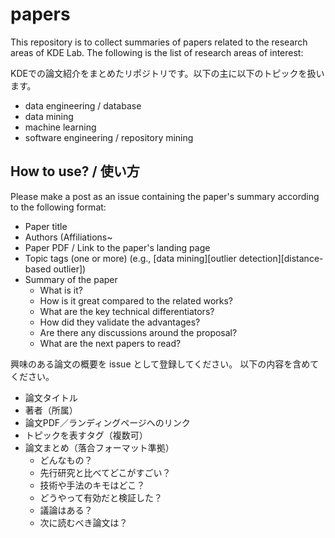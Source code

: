 # papers

This repository is to collect summaries of papers related to the research areas of KDE Lab.  The following is the list of research areas of interest:

KDEでの論文紹介をまとめたリポジトリです。以下の主に以下のトピックを扱います。

- data engineering / database
- data mining
- machine learning
- software engineering / repository mining

## How to use? / 使い方

Please make a post as an issue containing the paper's summary according to the following format:

- Paper title
- Authors (Affiliations~
- Paper PDF / Link to the paper's landing page
- Topic tags (one or more) (e.g., [data mining][outlier detection][distance-based outlier])
- Summary of the paper
  - What is it?
  - How is it great compared to the related works?
  - What are the key technical differentiators?
  - How did they validate the advantages?
  - Are there any discussions around the proposal?
  - What are the next papers to read?

興味のある論文の概要を issue として登録してください。
以下の内容を含めてください。

- 論文タイトル
- 著者（所属）
- 論文PDF／ランディングページへのリンク
- トピックを表すタグ（複数可）
- 論文まとめ（落合フォーマット準拠）
  - どんなもの？
  - 先行研究と比べてどこがすごい？
  - 技術や手法のキモはどこ？
  - どうやって有効だと検証した？
  - 議論はある？
  - 次に読むべき論文は？
